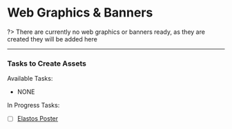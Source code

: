 

# Web Graphics & Banners

?> There are currently no web graphics or banners ready, as they are created they will be added here

---

### Tasks to Create Assets

Available Tasks:

- NONE

In Progress Tasks:

- [ ] [Elastos Poster](https://www.cyberrepublic.org/task-detail/5bcf6ba886b3ec0089f1844e)
